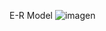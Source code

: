 E-R Model
![imagen](https://github.com/PabloMM19/pokemonDB/assets/93140142/3e3b7fca-a936-481a-9dfd-0eec5f5c18a6)
